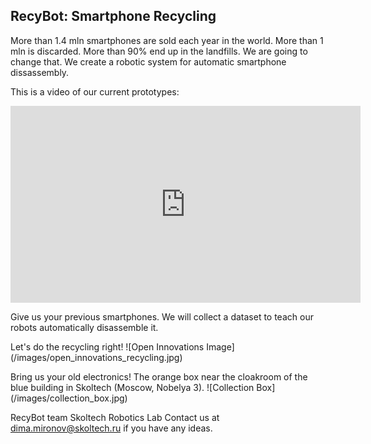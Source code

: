 ## RecyBot: Smartphone Recycling


More than 1.4 mln smartphones are sold each year in the world. More than 1 mln is discarded. More than 90% end up in the landfills. We are going to change that. We create a robotic system for automatic smartphone dissassembly.

This is a video of our current prototypes:
<iframe width="560" height="315" src="https://www.youtube.com/embed/usPxs6l5Mwo?color=white&theme=light" frameborder="0" allowfullscreen></iframe>

Give us your previous smartphones. We will collect a dataset to teach our robots automatically disassemble it.

Let's do the recycling right!
![Open Innovations Image]
(/images/open_innovations_recycling.jpg)

Bring us your old electronics! The orange box near the cloakroom of the blue building in Skoltech (Moscow, Nobelya 3).
![Collection Box]
(/images/collection_box.jpg)

RecyBot team
Skoltech Robotics Lab
Contact us at [dima.mironov@skoltech.ru](mailto://dima.mironov@skoltech.ru) if you have any ideas.
